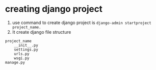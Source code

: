 # creating django project     
  
1. use command to create django project is `django-admin startproject project_name.`  
2. It create django file structure 
```  
project_name
    __init__.py  
    settings.py 
    urls.py  
    wsgi.py 
manage.py 
```  